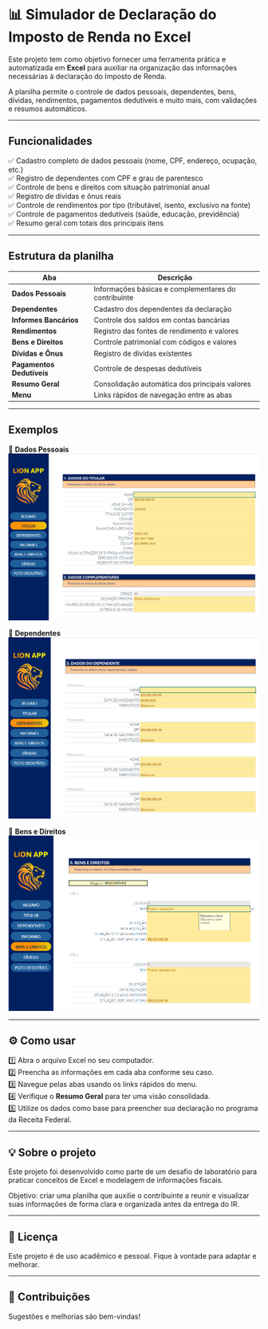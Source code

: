 # 📊 Simulador de Declaração do Imposto de Renda no Excel

Este projeto tem como objetivo fornecer uma ferramenta prática e automatizada em **Excel** para auxiliar na organização das informações necessárias à declaração do Imposto de Renda.

A planilha permite o controle de dados pessoais, dependentes, bens, dívidas, rendimentos, pagamentos dedutíveis e muito mais, com validações e resumos automáticos.

---

## Funcionalidades

✅ Cadastro completo de dados pessoais (nome, CPF, endereço, ocupação, etc.)  
✅ Registro de dependentes com CPF e grau de parentesco  
✅ Controle de bens e direitos com situação patrimonial anual  
✅ Registro de dívidas e ônus reais  
✅ Controle de rendimentos por tipo (tributável, isento, exclusivo na fonte)  
✅ Controle de pagamentos dedutíveis (saúde, educação, previdência)  
✅ Resumo geral com totais dos principais itens  


---

## Estrutura da planilha

| Aba                  | Descrição                                                |
|-----------------------|----------------------------------------------------------|
| **Dados Pessoais**     | Informações básicas e complementares do contribuinte     |
| **Dependentes**        | Cadastro dos dependentes da declaração                   |
| **Informes Bancários** | Controle dos saldos em contas bancárias                  |
| **Rendimentos**        | Registro das fontes de rendimento e valores              |
| **Bens e Direitos**    | Controle patrimonial com códigos e valores               |
| **Dívidas e Ônus**     | Registro de dívidas existentes                           |
| **Pagamentos Dedutíveis** | Controle de despesas dedutíveis                     |
| **Resumo Geral**       | Consolidação automática dos principais valores           |
| **Menu**               | Links rápidos de navegação entre as abas                |

---

## Exemplos

📌 **Dados Pessoais**  
![Dados Pessoais do Titular](images/Titular.png)

📌 **Dependentes**  
![Dependentes](images/dependentes.png)

📌 **Bens e Direitos**  
![Bens e Direitos](images/bens-direitos.png)


---

## ⚙ Como usar

1️⃣ Abra o arquivo Excel no seu computador.  
2️⃣ Preencha as informações em cada aba conforme seu caso.  
3️⃣ Navegue pelas abas usando os links rápidos do menu.  
4️⃣ Verifique o **Resumo Geral** para ter uma visão consolidada.  
5️⃣ Utilize os dados como base para preencher sua declaração no programa da Receita Federal.

---

## 💡 Sobre o projeto

Este projeto foi desenvolvido como parte de um desafio de laboratório para praticar conceitos de Excel e modelagem de informações fiscais.  

Objetivo: criar uma planilha que auxilie o contribuinte a reunir e visualizar suas informações de forma clara e organizada antes da entrega do IR.

---

## 📌 Licença

Este projeto é de uso acadêmico e pessoal. Fique à vontade para adaptar e melhorar.

---

## 📝 Contribuições

Sugestões e melhorias são bem-vindas!
